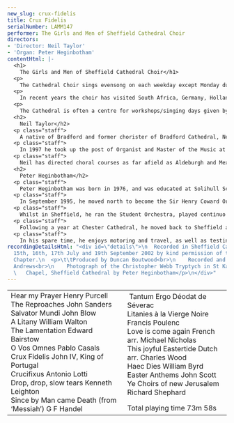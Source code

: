 ```yaml
---
new_slug: crux-fidelis
title: Crux Fidelis
serialNumber: LAMM147
performer: The Girls and Men of Sheffield Cathedral Choir
directors:
- 'Director: Neil Taylor'
- 'Organ: Peter Heginbotham'
contentHtml: |-
  <h1>
    The Girls and Men of Sheffield Cathedral Choir</h1>
  <p>
    The Cathedral Choir sings evensong on each weekday except Monday during term-time at 5.45pm. Sunday services are the Sung Eucharist at 10.30am and Evensong at 6.30pm. Currently there are some 60 young people are involved in the Cathedral Choir. These children attend schools all over the city of Sheffield, and come in to rehearsals and services up to five times each week to be joined by the Cathedral Songmen and Student Songmen. The boy and girl choristers all receive individual singing tuition from a specialist vocal tutor during their time in the choir, and, in addition to their regular services, the Cathedral Choir often gives concerts in the Cathedral and beyond, broadcasts on radio and television, and tours at home and abroad.</p>
  <p>
    In recent years the choir has visited South Africa, Germany, Holland, the South Coast of England, the West Country, East Anglia, and the USA in October 2001. Future plans Malta and the South West of England. In the past five years, the choir has made 7 CD recordings, with more planned for the future.</p>
  <p>
    The Cathedral is often a centre for workshops/singing days given by distinguished visiting musicians, including Sir David Willcocks, John Rutter, Scott Stroman, Ralph Allwood, Michael Brewer and Vivien Pike.</p>
  <h2>
    Neil Taylor</h2>
  <p class="staff">
    A native of Bradford and former chorister of Bradford Cathedral, Neil Taylor won a Scholarship to the Royal College of Music in 1986. Whilst a student, he was organ scholar at St Albans Cathedral, and on graduating was appointed Assistant Organist at Norwich Cathedral. As well as premiering many new works in his time at Norwich, he made numerous broadcasts and recordings with the Cathedral Choir, which received high critical acclaim, and toured with them on the continent and in the USA. As well as directing the Cathedral Consort, he formed the Cathedral Girls Choir in 1995, which completed its first CD recording and made a highly successful tour of Germany in 1997.</p>
  <p class="staff">
    In 1997 he took up the post of Organist and Master of the Music at Sheffield Cathedral, where he is responsible for the Cathedral Choirs of boys, girls and men. Since his appointment, the Cathedral Choir has toured both at home and abroad (including Germany, Holland, Paris and the USA). CD Recordings include Music for a Millennium, a Classic FM Magazine CD of the Year Award Winner, and seven CD recordings with the Cathedral Choir.</p>
  <p class="staff">
    Neil has directed choral courses as far afield as Aldeburgh and Mexico City, and is an Assistant Director on the Eton Choral Courses. As an organist, he has played at most of the major venues in the UK. In his spare time he enjoys reading, swimming and walking. A keen cook, he is also an enthusiast of real ales and good wines.</p>
  <h2>
    Peter Heginbotham</h2>
  <p class="staff">
    Peter Heginbotham was born in 1976, and was educated at Solihull School, where he was a Music Scholar. In 1994, he was appointed to the Organ Scholarship of Truro Cathedral, also acting as an Assistant Housemaster at Polwhele House School, and a visiting bassoon teacher at Truro School.</p>
  <p class="staff">
    In September 1995, he moved north to become the Sir Henry Coward Organ Scholar at Sheffield Cathedral and University, where he gained the degree of B.Mus.</p>
  <p class="staff">
    Whilst in Sheffield, he ran the Student Orchestra, played continuo for the 'Operaworks' production of 'Dido and Aeneas' at the 1997 Edinburgh International Festival, was Chairman of the University Summer Music Festival in 1998, and was Secretary of the Cathedral Arts Festival. He also accompanied the Sheffield choirs on tour, both in the UK and in Germany.</p>
  <p class="staff">
    Following a year at Chester Cathedral, he moved back to Sheffield as Assistant Master of the Music at Sheffield Cathedral in November 1999. He directed the Songmen of the Cathedral Choir for their trip to Paris in 2000, and played for the Choirs visits to Washington DC, Philadelphia and Boston in 2001, as well as a return visit to Paris in October 2002. This is his sixth recording with the Cathedral Choir. He also gives several concerts each year with the Sheffield Oratorio Chorus.</p>
  <p class="staff">
    In his spare time, he enjoys motoring and travel, as well as testing the results of other peoples cooking.</p>
recordingDetailsHtml: "<div id=\"details\">\n  Recorded in Sheffield Cathedral on
  15th, 16th, 17th July and 19th September 2002 by kind permission of the Dean and
  Chapter.\n  <p>\t\tProduced by Duncan Boutwood<br>\n    Recorded and edited by Lance
  Andrews<br>\n    Photograph of the Christopher Webb Tryptych in St Katherine’s<br>\n
  \   Chapel, Sheffield Cathedral by Peter Heginbotham</p>\n</div>"
---
```


<table class="tracktable">
  <tbody>
    <tr>
      <td class="column1">
        <span class="trackname">Hear my Prayer</span><span class="composer"> Henry Purcell</span><br>
        <span class="trackname"> The Reproaches </span> <span class="composer">John Sanders</span><br>
        <span class="trackname"> Salvator Mundi </span> <span class="composer">John Blow</span><br>
        <span class="trackname"> A Litany </span> <span class="composer">William Walton</span><br>
        <span class="trackname"> The Lamentation</span><span class="composer"> Edward Bairstow</span><br>
        <span class="trackname"> O Vos Omnes</span><span class="composer"> Pablo Casals</span><br>
        <span class="trackname"> Crux Fidelis </span> <span class="composer">John IV, King of Portugal</span><br>
        <span class="trackname"> Crucifixus </span> <span class="composer">Antonio</span><span class="trackname"> </span> <span class="composer">Lotti</span><br>
        <span class="trackname"> Drop, drop, slow tears </span> <span class="composer">Kenneth</span><span class="trackname"> </span> <span class="composer">Leighton</span><br>
        <span class="trackname"> Since by Man came Death (from ‘Messiah’) </span> <span class="composer">G F Handel</span>
      </td>
      <td class="column2">
         <span class="trackname">Tantum Ergo </span> <span class="composer">Déodat de Séverac</span><br>
        <span class="trackname"> Litanies à la Vierge Noire </span> <span class="composer">Francis Poulenc</span><br>
        <span class="trackname"> Love is come again </span> <span class="composer">French arr. Michael Nicholas</span><br>
        <span class="trackname"> This joyful Eastertide</span><span class="composer"> Dutch arr. Charles Wood</span><br>
        <span class="trackname"> Haec Dies </span> <span class="composer">William</span><span class="trackname"> </span> <span class="composer">Byrd</span><br>
        <span class="trackname"> Easter Anthems </span> <span class="composer">John</span><span class="trackname"> </span> <span class="composer">Scott</span><br>
        <span class="trackname"> Ye Choirs of new Jerusalem </span> <span class="composer">Richard</span><span class="trackname"> </span> <span class="composer">Shephard
          <p>					</p>
        </span> <span id="playingtime">Total playing time 73m 58s</span>
      </td>
    </tr>
  </tbody>
</table>
